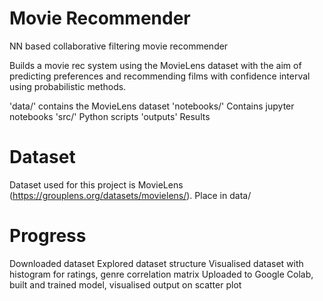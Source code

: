 # Movie Recommender
NN based collaborative filtering movie recommender

Builds a movie rec system using the MovieLens dataset with the aim of 
predicting preferences and recommending films with confidence interval 
using probabilistic methods.

'data/' contains the MovieLens dataset
'notebooks/' Contains jupyter notebooks
'src/' Python scripts
'outputs\' Results

# Dataset 
Dataset used for this project is MovieLens (https://grouplens.org/datasets/movielens/). Place in data/

# Progress
Downloaded dataset
Explored dataset structure
Visualised dataset with histogram for ratings, genre correlation matrix
Uploaded to Google Colab, built and trained model, visualised output on scatter plot
